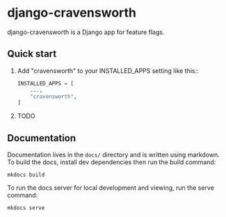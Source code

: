 # django-cravensworth

django-cravensworth is a Django app for feature flags.

## Quick start

1. Add "cravensworth" to your INSTALLED_APPS setting like this::

    ```python
    INSTALLED_APPS = [
        ...,
        "cravensworth",
    ]
    ```
2. TODO

## Documentation

Documentation lives in the `docs/` directory and is written using markdown. To
build the docs, install dev dependencies then run the build command:

```shell
mkdocs build
```

To run the docs server for local development and viewing, run the serve command:

```shell
mkdocs serve
```
